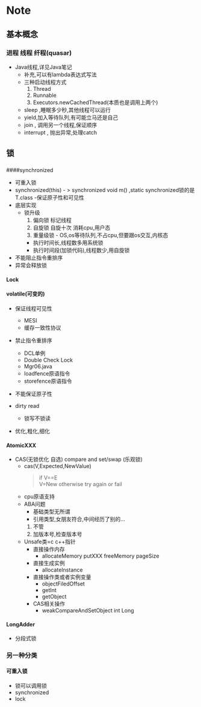 # Note
## 基本概念
### 进程 线程 纤程(quasar)
- Java线程,详见Java笔记
    - 补充,可以有lambda表达式写法
    - 三种启动线程方式
        1. Thread
        2. Runnable
        3. Executors.newCachedThread(本质也是调用上两个)
    - sleep ,睡眠多少秒,其他线程可以运行
    - yield,加入等待队列,有可能立马还是自己
    - join , 调用另一个线程,保证顺序
    - interrupt , 抛出异常,处理catch
## 锁
###
####synchronized 
- 可重入锁
- synchronized(this) - > synchronized void m() ,static synchronized锁的是T.class
-保证原子性和可见性 
- 底层实现
    - 锁升级
        1. 偏向锁 标记线程
        2. 自旋锁 自旋十次 消耗cpu,用户态
        3. 重量级锁 - OS,os等待队列,不占cpu,但要跟os交互,内核态
        - 执行时间长,线程数多用系统锁
        - 执行时间段(加锁代码),线程数少,用自旋锁
- 不能阻止指令重排序
- 异常会释放锁
#### Lock
#### volatile(可变的)
- 保证线程可见性
    - MESI
    - 缓存一致性协议
- 禁止指令重排序
    - DCL单例
    - Double Check Lock
    - Mgr06.java 
    - loadfence原语指令
    - storefence原语指令
- 不能保证原子性


- dirty read
    - 锁写不锁读
- 优化,粗化,细化
#### AtomicXXX
- CAS(无锁优化 自选) compare and set/swap (乐观锁)
    - cas(V,Expected,NewValue)
      > if V==E   
        V=New otherwise try again or fail
    - cpu原语支持
    - ABA问题
        - 基础类型无所谓
        - 引用类型,女朋友符合,中间经历了别的...
       1. 不管
       2. 加版本号,检查版本号
    - Unsafe类=c c++指针
        - 直接操作内存
            - allocateMemory putXXX freeMemory pageSize
        - 直接生成实例
            - allocateInstance
        - 直接操作类或者实例变量
            - objectFiledOffset
            - getInt
            - getObject
        - CAS相关操作
            - weakCompareAndSetObject int Long   
#### LongAdder
- 分段式锁
### 另一种分类
#### 可重入锁
- 锁可以调用锁
- synchronized 
- lock
    
